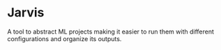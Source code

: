 # Jarvis
A tool to abstract ML projects making it easier to run them with different configurations and organize its outputs.
